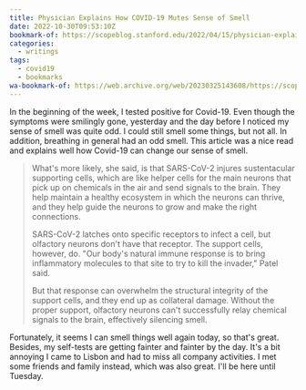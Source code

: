 ```yaml
---
title: Physician Explains How COVID-19 Mutes Sense of Smell
date: 2022-10-30T09:53:10Z
bookmark-of: https://scopeblog.stanford.edu/2022/04/15/physician-explains-how-covid-19-mutes-sense-of-smell/
categories:
  - writings
tags:
  - covid19
  - bookmarks
wa-bookmark-of: https://web.archive.org/web/20230325143608/https://scopeblog.stanford.edu/2022/04/15/physician-explains-how-covid-19-mutes-sense-of-smell/
---
```


In the beginning of the week, I tested positive for Covid-19. Even though the symptoms were smilingly gone, yesterday and the day before I noticed my sense of smell was quite odd. I could still smell some things, but not all. In addition, breathing in general had an odd smell. This article was a nice read and explains well how Covid-19 can change our sense of smell.

> What's more likely, she said, is that SARS-CoV-2 injures sustentacular supporting cells, which are like helper cells for the main neurons that pick up on chemicals in the air and send signals to the brain. They help maintain a healthy ecosystem in which the neurons can thrive, and they help guide the neurons to grow and make the right connections.
> 
> SARS-CoV-2 latches onto specific receptors to infect a cell, but olfactory neurons don't have that receptor. The support cells, however, do. "Our body's natural immune response is to bring inflammatory molecules to that site to try to kill the invader," Patel said.
> 
> But that response can overwhelm the structural integrity of the support cells, and they end up as collateral damage. Without the proper support, olfactory neurons can't successfully relay chemical signals to the brain, effectively silencing smell.

Fortunately, it seems I can smell things well again today, so that's great. Besides, my self-tests are getting fainter and fainter by the day. It's a bit annoying I came to Lisbon and had to miss all company activities. I met some friends and family instead, which was also great. I'll be here until Tuesday.
